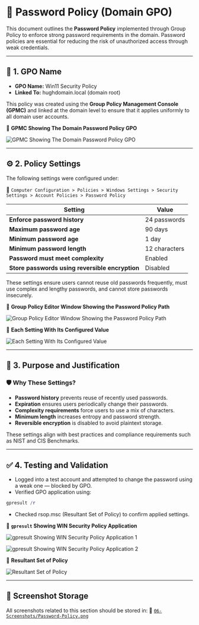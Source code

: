 # 🔐 Password Policy (Domain GPO)

This document outlines the **Password Policy** implemented through Group Policy to enforce strong password requirements in the domain. Password policies are essential for reducing the risk of unauthorized access through weak credentials.

---

## 📛 1. GPO Name

- **GPO Name:** Win11 Security Policy
- **Linked To:** hughdomain.local (domain root)

This policy was created using the **Group Policy Management Console (GPMC)** and linked at the domain level to ensure that it applies uniformly to all domain user accounts.

📸 **GPMC Showing The Domain Password Policy GPO**

![GPMC Showing The Domain Password Policy GPO](https://github.com/user-attachments/assets/29c96aa3-0f43-4468-8f87-873f40e98004)

---

## ⚙️ 2. Policy Settings

The following settings were configured under:

📂 `Computer Configuration > Policies > Windows Settings > Security Settings > Account Policies > Password Policy`

| Setting                                         | Value                |
|-------------------------------------------------|----------------------|
| **Enforce password history**                    | 24 passwords         |
| **Maximum password age**                        | 90 days              |
| **Minimum password age**                        | 1 day                |
| **Minimum password length**                     | 12 characters        |
| **Password must meet complexity**               | Enabled              |
| **Store passwords using reversible encryption** | Disabled             |

These settings ensure users cannot reuse old passwords frequently, must use complex and lengthy passwords, and cannot store passwords insecurely.

📸 **Group Policy Editor Window Showing the Password Policy Path**

![Group Policy Editor Window Showing the Password Policy Path](https://github.com/user-attachments/assets/1ce841d1-5c09-4be7-9196-b48c0d8c84ae)

📸 **Each Setting With Its Configured Value**

![Each Setting With Its Configured Value](https://github.com/user-attachments/assets/4938bd3a-8efd-421a-9a8c-82eaf0f54a4f)

---

## 📌 3. Purpose and Justification

### 🛡️ Why These Settings?

- **Password history** prevents reuse of recently used passwords.
- **Expiration** ensures users periodically change their passwords.
- **Complexity requirements** force users to use a mix of characters.
- **Minimum length** increases entropy and password strength.
- **Reversible encryption** is disabled to avoid plaintext storage.

These settings align with best practices and compliance requirements such as NIST and CIS Benchmarks.

---

## ✅ 4. Testing and Validation

- Logged into a test account and attempted to change the password using a weak one — blocked by GPO.
- Verified GPO application using:
```powershell
gpresult /r
```
- Checked rsop.msc (Resultant Set of Policy) to confirm applied settings.

📸 **`gpresult` Showing WIN Security Policy Application**

![`gpresult` Showing WIN Security Policy Application 1](https://github.com/user-attachments/assets/c63c2776-fa06-4c92-bdc7-04b2bb9a799c)

![`gpresult` Showing WIN Security Policy Application 2](https://github.com/user-attachments/assets/9b587325-82d6-496c-b71c-08e89f52737d)

📸 **Resultant Set of Policy**

![Resultant Set of Policy](https://github.com/user-attachments/assets/2427206f-ffe8-4c92-9ec9-854ad33702a6)

---

## 📁 Screenshot Storage

All screenshots related to this section should be stored in:
📂 [`06-Screenshots/Password-Policy.png`](https://github.com/Hugh-Kumbi/Hugh-Kumbi-Active-Directory-Lab/blob/main/06-Screenshots/VII.%20Password-Policy/README.md)

